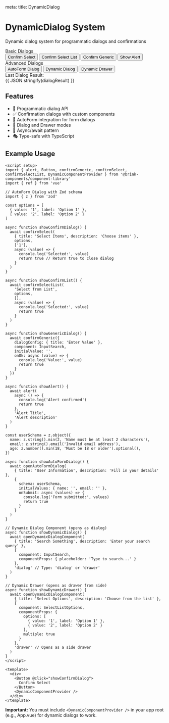 <route lang="yaml">
meta:
  title: DynamicDialog
</route>

<script setup lang="ts">
import { ref } from 'vue'
import { Button } from '../src/components/ui/button'
import InputSearch from '../src/components/InputSearch.vue'
import SelectListOptions from '../src/components/SelectListOptions.vue'
import { type SelectOption } from '../src/components/SelectOptions.vue'
import { confirmSelect, confirmSelectList, confirmGeneric, alert, openAutoFormDialog, openDynamicDialogComponent } from '../src/components/DynamicDialog'
import { z } from 'zod'

// Dynamic Dialog examples
const dialogOptions: SelectOption[] = [
  { value: 'apple', label: 'Apple' },
  { value: 'banana', label: 'Banana' },
  { value: 'cherry', label: 'Cherry' },
  { value: 'date', label: 'Date' },
]

const dialogResult = ref<any>(null)

async function handleConfirmSelect() {
  await confirmSelect(
    { title: 'Select Fruits', description: 'Choose your favorite fruits' },
    dialogOptions,
    ['apple', 'banana'],
    async (value) => {
      dialogResult.value = value
      console.log('Selected:', value)
      return true
    }
  )
}

async function handleConfirmSelectList() {
  await confirmSelectList(
    { title: 'Select Items', description: 'Choose items from the list' },
    dialogOptions,
    ['apple'],
    async (value) => {
      dialogResult.value = value
      console.log('Selected:', value)
      return true
    }
  )
}

async function handleConfirmGeneric() {
  await confirmGeneric({
    dialogConfig: { title: 'Enter Value', description: 'Type something' },
    component: InputSearch,
    initialValue: '',
    onOk: async (value) => {
      dialogResult.value = value
      console.log('Entered:', value)
      return true
    }
  })
}

async function handleAlert() {
  await alert(
    async () => {
      console.log('Alert confirmed')
      return true
    },
    'Alert',
    'This is an alert message'
  )
}

// AutoForm Dialog example
const userSchema = z.object({
  name: z.string().min(2, 'Name must be at least 2 characters'),
  email: z.string().email('Invalid email address'),
  age: z.number().min(18, 'Must be 18 or older').optional(),
})

async function handleAutoFormDialog() {
  await openAutoFormDialog(
    { title: 'User Information', description: 'Fill in your details' },
    {
      schema: userSchema,
      initialValues: { name: '', email: '' },
      onSubmit: async (values) => {
        dialogResult.value = values
        console.log('Form submitted:', values)
        return true
      }
    }
  )
}

// Dynamic Dialog Component example
async function handleDynamicDialog() {
  await openDynamicDialogComponent(
    { title: 'Search Something', description: 'Enter your search query' },
    {
      component: InputSearch,
      componentProps: { placeholder: 'Type to search...' }
    },
    'dialog'
  )
}

// Dynamic Drawer example
async function handleDynamicDrawer() {
  await openDynamicDialogComponent(
    { title: 'Select Options', description: 'Choose from the list below' },
    {
      component: SelectListOptions,
      componentProps: {
        options: dialogOptions,
        multiple: true
      }
    },
    'drawer'
  )
}
</script>

# DynamicDialog System

Dynamic dialog system for programmatic dialogs and confirmations

<div class="space-y-4 not-prose">
<div class="space-y-2">
<div class="text-sm font-medium">Basic Dialogs</div>
<div class="flex flex-wrap gap-2">
<Button @click="handleConfirmSelect" variant="default">Confirm Select</Button>
<Button @click="handleConfirmSelectList" variant="default">Confirm Select List</Button>
<Button @click="handleConfirmGeneric" variant="default">Confirm Generic</Button>
<Button @click="handleAlert" variant="destructive">Show Alert</Button>
</div>
</div>

<div class="space-y-2">
<div class="text-sm font-medium">Advanced Dialogs</div>
<div class="flex flex-wrap gap-2">
<Button @click="handleAutoFormDialog" variant="secondary">AutoForm Dialog</Button>
<Button @click="handleDynamicDialog" variant="secondary">Dynamic Dialog</Button>
<Button @click="handleDynamicDrawer" variant="outline">Dynamic Drawer</Button>
</div>
</div>

<div v-if="dialogResult" class="space-y-2">
<div class="text-sm font-medium">Last Dialog Result:</div>
<div class="text-sm text-muted-foreground bg-muted p-2 rounded">{{ JSON.stringify(dialogResult) }}</div>
</div>
</div>

## Features

- 🎯 Programmatic dialog API
- ✅ Confirmation dialogs with custom components
- 📝 AutoForm integration for form dialogs
- 🎨 Dialog and Drawer modes
- 🔄 Async/await pattern
- 🎭 Type-safe with TypeScript

## Example Usage

```vue
<script setup>
import { alert, Button, confirmGeneric, confirmSelect, confirmSelectList, DynamicComponentProvider } from '@brink-components/component-library'
import { ref } from 'vue'

// AutoForm Dialog with Zod schema
import { z } from 'zod'

const options = [
  { value: '1', label: 'Option 1' },
  { value: '2', label: 'Option 2' }
]

async function showConfirmDialog() {
  await confirmSelect(
    { title: 'Select Items', description: 'Choose items' },
    options,
    ['1'],
    async (value) => {
      console.log('Selected:', value)
      return true // Return true to close dialog
    }
  )
}

async function showConfirmList() {
  await confirmSelectList(
    'Select from List',
    options,
    [],
    async (value) => {
      console.log('Selected:', value)
      return true
    }
  )
}

async function showGenericDialog() {
  await confirmGeneric({
    dialogConfig: { title: 'Enter Value' },
    component: InputSearch,
    initialValue: '',
    onOk: async (value) => {
      console.log('Value:', value)
      return true
    }
  })
}

async function showAlert() {
  await alert(
    async () => {
      console.log('Alert confirmed')
      return true
    },
    'Alert Title',
    'Alert description'
  )
}

const userSchema = z.object({
  name: z.string().min(2, 'Name must be at least 2 characters'),
  email: z.string().email('Invalid email address'),
  age: z.number().min(18, 'Must be 18 or older').optional(),
})

async function showAutoFormDialog() {
  await openAutoFormDialog(
    { title: 'User Information', description: 'Fill in your details' },
    {
      schema: userSchema,
      initialValues: { name: '', email: '' },
      onSubmit: async (values) => {
        console.log('Form submitted:', values)
        return true
      }
    }
  )
}

// Dynamic Dialog Component (opens as dialog)
async function showDynamicDialog() {
  await openDynamicDialogComponent(
    { title: 'Search Something', description: 'Enter your search query' },
    {
      component: InputSearch,
      componentProps: { placeholder: 'Type to search...' }
    },
    'dialog' // Type: 'dialog' or 'drawer'
  )
}

// Dynamic Drawer (opens as drawer from side)
async function showDynamicDrawer() {
  await openDynamicDialogComponent(
    { title: 'Select Options', description: 'Choose from the list' },
    {
      component: SelectListOptions,
      componentProps: {
        options: [
          { value: '1', label: 'Option 1' },
          { value: '2', label: 'Option 2' }
        ],
        multiple: true
      }
    },
    'drawer' // Opens as a side drawer
  )
}
</script>

<template>
  <div>
    <Button @click="showConfirmDialog">
      Confirm Select
    </Button>
    <DynamicComponentProvider />
  </div>
</template>
```

**Important:** You must include `<DynamicComponentProvider />` in your app root (e.g., App.vue) for dynamic dialogs to work.
